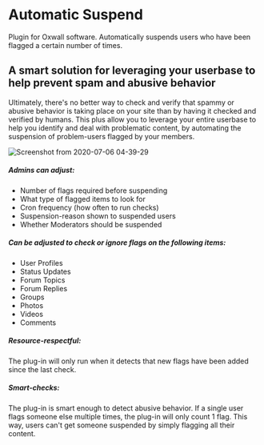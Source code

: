 # Automatic Suspend

Plugin for Oxwall software. Automatically suspends users who have been flagged a certain number of times.

##  A smart solution for leveraging your userbase to help prevent spam and abusive behavior 

Ultimately, there's no better way to check and verify that spammy or abusive behavior is taking place on your site than by having it checked and verified by humans. This plus allow you to leverage your entire userbase to help you identify and deal with problematic content, by automating the suspension of problem-users flagged by your members.

![Screenshot from 2020-07-06 04-39-29](https://user-images.githubusercontent.com/25450448/86573669-b8f48200-bf42-11ea-80cb-f67d0f0ae91f.png)

##### Admins can adjust:

- Number of flags required before suspending
- What type of flagged items to look for
- Cron frequency (how often to run checks)
- Suspension-reason shown to suspended users
- Whether Moderators should be suspended

##### Can be adjusted to check or ignore flags on the following items:

- User Profiles
- Status Updates
- Forum Topics
- Forum Replies
- Groups
- Photos
- Videos
- Comments

##### Resource-respectful:
The plug-in will only run when it detects that new flags have been added since the last check.

##### Smart-checks:
The plug-in is smart enough to detect abusive behavior. If a single user flags someone else multiple times, the plug-in will only count 1 flag. This way, users can't get someone suspended by simply flagging all their content.
